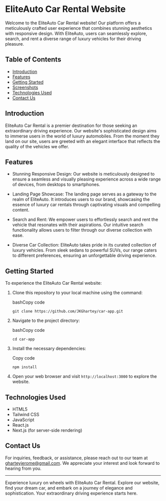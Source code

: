 EliteAuto Car Rental Website
============================

Welcome to the EliteAuto Car Rental website! Our platform offers a meticulously crafted user experience that combines stunning aesthetics with responsive design. With EliteAuto, users can seamlessly explore, search, and rent a diverse range of luxury vehicles for their driving pleasure.

Table of Contents
-----------------

-   [Introduction](https://chat.openai.com/?model=text-davinci-002-render-sha#introduction)
-   [Features](https://chat.openai.com/?model=text-davinci-002-render-sha#features)
-   [Getting Started](https://chat.openai.com/?model=text-davinci-002-render-sha#getting-started)
-   [Screenshots](https://chat.openai.com/?model=text-davinci-002-render-sha#screenshots)
-   [Technologies Used](https://chat.openai.com/?model=text-davinci-002-render-sha#technologies-used)
-   [Contact Us](https://chat.openai.com/?model=text-davinci-002-render-sha#contact-us)


Introduction
------------

EliteAuto Car Rental is a premier destination for those seeking an extraordinary driving experience. Our website's sophisticated design aims to immerse users in the world of luxury automobiles. From the moment they land on our site, users are greeted with an elegant interface that reflects the quality of the vehicles we offer.

Features
--------

-   Stunning Responsive Design: Our website is meticulously designed to ensure a seamless and visually pleasing experience across a wide range of devices, from desktops to smartphones.

-   Landing Page Showcase: The landing page serves as a gateway to the realm of EliteAuto. It introduces users to our brand, showcasing the essence of luxury car rentals through captivating visuals and compelling content.

-   Search and Rent: We empower users to effortlessly search and rent the vehicle that resonates with their aspirations. Our intuitive search functionality allows users to filter through our diverse collection with ease.

-   Diverse Car Collection: EliteAuto takes pride in its curated collection of luxury vehicles. From sleek sedans to powerful SUVs, our range caters to different preferences, ensuring an unforgettable driving experience.

Getting Started
---------------

To experience the EliteAuto Car Rental website:

1.  Clone this repository to your local machine using the command:

    bashCopy code

    `git clone https://github.com/JKGhartey/car-app.git`

2.  Navigate to the project directory:

    bashCopy code

    `cd car-app`

3.  Install the necessary dependencies:

    Copy code

    `npm install`

5.  Open your web browser and visit `http://localhost:3000` to explore the website.

Technologies Used
-----------------

-   HTML5
-   Tailwind CSS
-   JavaScript
-   React.js
-   Next.js (for server-side rendering)

Contact Us
----------

For inquiries, feedback, or assistance, please reach out to our team at <gharteyjerome@gmail.com>. We appreciate your interest and look forward to hearing from you.

* * * * *

Experience luxury on wheels with EliteAuto Car Rental. Explore our website, find your dream car, and embark on a journey of elegance and sophistication. Your extraordinary driving experience starts here.
